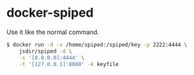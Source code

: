 docker-spiped
=============

Use it like the normal command.

```sh
$ docker run -d -v /home/spiped:/spiped/key -p 2222:4444 \
    jsdir/spiped -d \
    -s '[0.0.0.0]:4444' \
    -t '[127.0.0.1]:8080' -k keyfile
```
